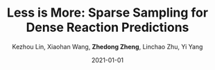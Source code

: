 ---
title: "Less is More: Sparse Sampling for Dense Reaction Predictions"
collection: publications
permalink: /publication/2021-01-01-Less-is-More-Sparse-Sampling-for-Dense-Reaction-Predictions
date: 2021-01-01
doi: 
venue: 'CVPRW'
paperurl: 'https://zdzheng.xyz/files/CVPRW2021_EEV.pdf'
code: 'https://github.com/HenryLittle/EEV-Challenge-2021'
author: 'Kezhou Lin,  Xiaohan Wang,  <strong>Zhedong Zheng</strong>,  Linchao Zhu,  Yi Yang'
citation: ' Kezhou Lin,  Xiaohan Wang,  Zhedong Zheng,  Linchao Zhu,  Yi Yang, &quot;Less is More: Sparse Sampling for Dense Reaction Predictions.&quot; CVPRW, 2021.'
pub_year: '2021'
bib: >
    @inproceedings{lin2021more,<br>  
    author = "Lin, Kezhou and Wang, Xiaohan and Zheng, Zhedong and Zhu, Linchao and Yang, Yi",<br>  
    title = "Less is More: Sparse Sampling for Dense Reaction Predictions",<br>  
    year = "2021",<br>  
    booktitle = "CVPRW",<br>  
    url = "https://zdzheng.xyz/files/CVPRW2021\_EEV.pdf",<br>  
    code = "https://github.com/HenryLittle/EEV-Challenge-2021"
    }

---